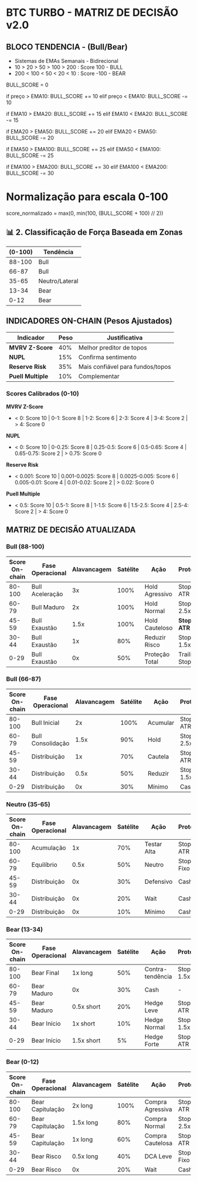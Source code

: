 # BTC TURBO - MATRIZ DE DECISÃO v2.0

## BLOCO TENDENCIA - (Bull/Bear)

- Sistemas de EMAs Semanais - Bidirecional
- 10 > 20 > 50 > 100 > 200 : Score 100 - BULL
- 200 < 100 < 50 < 20 < 10 : Score -100 - BEAR

BULL_SCORE = 0

if preço > EMA10: 
    BULL_SCORE += 10
elif preço < EMA10: 
    BULL_SCORE -= 10

if EMA10 > EMA20: 
    BULL_SCORE += 15
elif EMA10 < EMA20: 
    BULL_SCORE -= 15

if EMA20 > EMA50: 
    BULL_SCORE += 20
elif EMA20 < EMA50: 
    BULL_SCORE -= 20

if EMA50 > EMA100: 
    BULL_SCORE += 25
elif EMA50 < EMA100: 
    BULL_SCORE -= 25

if EMA100 > EMA200: 
    BULL_SCORE += 30
elif EMA100 < EMA200: 
    BULL_SCORE -= 30

# Normalização para escala 0-100
score_normalizado = max(0, min(100, (BULL_SCORE + 100) // 2))


## 📊 2. Classificação de Força Baseada em Zonas

| (0-100)    | Tendência        |
|------------|------------------|
| 88-100     | Bull             | 
| 66-87      | Bull             | 
| 35-65      | Neutro/Lateral   | 
| 13-34      | Bear             | 
| 0-12       | Bear             | 

## INDICADORES ON-CHAIN (Pesos Ajustados)

| Indicador | Peso | Justificativa |
|-----------|------|---------------|
| **MVRV Z-Score** | 40% | Melhor preditor de topos |
| **NUPL** | 15% | Confirma sentimento |
| **Reserve Risk** | 35% | Mais confiável para fundos/topos |
| **Puell Multiple** | 10% | Complementar |

### Scores Calibrados (0-10)

**MVRV Z-Score**
- < 0: Score 10 | 0-1: Score 8 | 1-2: Score 6 | 2-3: Score 4 | 3-4: Score 2 | > 4: Score 0

**NUPL** 
- < 0: Score 10 | 0-0.25: Score 8 | 0.25-0.5: Score 6 | 0.5-0.65: Score 4 | 0.65-0.75: Score 2 | > 0.75: Score 0

**Reserve Risk**
- < 0.001: Score 10 | 0.001-0.0025: Score 8 | 0.0025-0.005: Score 6 | 0.005-0.01: Score 4 | 0.01-0.02: Score 2 | > 0.02: Score 0

**Puell Multiple**
- < 0.5: Score 10 | 0.5-1: Score 8 | 1-1.5: Score 6 | 1.5-2.5: Score 4 | 2.5-4: Score 2 | > 4: Score 0


## MATRIZ DE DECISÃO ATUALIZADA

### Bull  (88-100)

| Score On-chain | Fase Operacional | Alavancagem | Satélite | Ação | Proteção |
|----------------|------------------|-------------|----------|------|----------|
| 80-100 | Bull Aceleração | 3x | 100% | Hold Agressivo | Stop 3x ATR |
| 60-79 | Bull Maduro | 2x | 100% | Hold Normal | Stop 2.5x ATR |
| 45-59 | Bull Exaustão | 1.5x | 100% | Hold Cauteloso | **Stop 2x ATR** |
| 30-44 | Bull Exaustão | 1x | 80% | Reduzir Risco | Stop 1.5x ATR |
| 0-29 | Bull Exaustão | 0x | 50% | Proteção Total | Trailing Stop |

### Bull  (66-87)

| Score On-chain | Fase Operacional | Alavancagem | Satélite | Ação | Proteção |
|----------------|------------------|-------------|----------|------|----------|
| 80-100 | Bull Inicial | 2x | 100% | Acumular | Stop 3x ATR |
| 60-79 | Bull Consolidação | 1.5x | 90% | Hold | Stop 2.5x ATR |
| 45-59 | Distribuição | 1x | 70% | Cautela | Stop 2x ATR |
| 30-44 | Distribuição | 0.5x | 50% | Reduzir | Stop 1.5x ATR |
| 0-29 | Distribuição | 0x | 30% | Mínimo | Cash |

### Neutro (35-65)

| Score On-chain | Fase Operacional | Alavancagem | Satélite | Ação | Proteção |
|----------------|------------------|-------------|----------|------|----------|
| 80-100 | Acumulação | 1x | 70% | Testar Alta | Stop 2x ATR |
| 60-79 | Equilíbrio | 0.5x | 50% | Neutro | Stop Fixo |
| 45-59 | Distribuição | 0x | 30% | Defensivo | Cash |
| 30-44 | Distribuição | 0x | 20% | Wait | Cash |
| 0-29 | Distribuição | 0x | 10% | Mínimo | Cash |

### Bear (13-34)

| Score On-chain | Fase Operacional | Alavancagem | Satélite | Ação | Proteção |
|----------------|------------------|-------------|----------|------|----------|
| 80-100 | Bear Final | 1x long | 50% | Contra-tendência | Stop 1.5x ATR |
| 60-79 | Bear Maduro | 0x | 30% | Cash | - |
| 45-59 | Bear Maduro | 0.5x short | 20% | Hedge Leve | Stop 2x ATR |
| 30-44 | Bear Início | 1x short | 10% | Hedge Normal | Stop 1.5x ATR |
| 0-29 | Bear Início | 1.5x short | 5% | Hedge Forte | Stop 1x ATR |

### Bear  (0-12)

| Score On-chain | Fase Operacional | Alavancagem | Satélite | Ação | Proteção |
|----------------|------------------|-------------|----------|------|----------|
| 80-100 | Bear Capitulação | 2x long | 100% | Compra Agressiva | Stop 3x ATR |
| 60-79 | Bear Capitulação | 1.5x long | 80% | Compra Normal | Stop 2.5x ATR |
| 45-59 | Bear Capitulação | 1x long | 60% | Compra Cautelosa | Stop 2x ATR |
| 30-44 | Bear Risco | 0.5x long | 40% | DCA Leve | Stop Fixo |
| 0-29 | Bear Risco | 0x | 20% | Wait | Cash |
